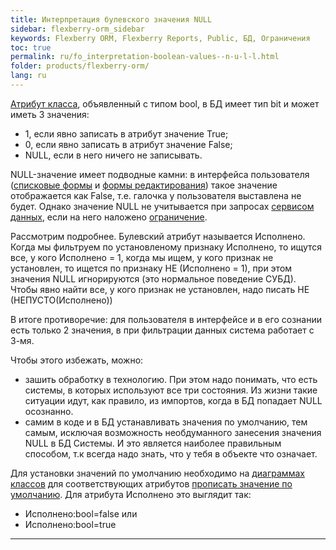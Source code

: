 ```yaml
---
title: Интерпретация булевского значения NULL
sidebar: flexberry-orm_sidebar
keywords: Flexberry ORM, Flexberry Reports, Public, БД, Ограничения
toc: true
permalink: ru/fo_interpretation-boolean-values--n-u-l-l.html
folder: products/flexberry-orm/
lang: ru
---
```


[Атрибут класса](attributes-class-data.html), объявленный с типом bool, в БД имеет тип bit и может иметь 3 значения:
* 1, если явно записать в атрибут значение True;
* 0, если явно записать в атрибут значение False;
* NULL, если в него ничего не записывать.

NULL-значение имеет подводные камни: в интерфейса пользователя ([списковые формы](Формы-списка-классы-со-стереотипом-listform.html) и [формы редактирования](fd_classes-with-stereotype-editform.html)) такое значение отображается как False, т.е. галочка у пользователя выставлена не будет. Однако значение NULL не учитывается при запросах [сервисом данных](data-service.html), если на него наложено [ограничение](limitation.html).

Рассмотрим подробнее. Булевский атрибут называется Исполнено. Когда мы фильтруем по установленому признаку Исполнено, то ищутся все, у кого Исполнено = 1, когда мы ищем, у кого признак не установлен, то ищется по признаку НЕ (Исполнено = 1), при этом значения NULL игнорируются (это нормальное поведение СУБД). Чтобы явно найти все, у кого признак не установлен, надо писать НЕ (НЕПУСТО(Исполнено))

В итоге противоречие: для пользователя в интерфейсе и в его сознании есть только 2 значения, в при фильтрации данных система работает с 3-мя.

Чтобы этого избежать, можно:
* зашить обработку в технологию. При этом надо понимать, что есть системы, в которых используют все три состояния. Из жизни такие ситуации идут, как правило, из импортов, когда в БД попадает NULL осознанно. 
* самим в коде и в БД устанавливать значения по умолчанию, тем самым, исключая возможность необдуманного занесения значения NULL в БД Системы. И это является наиболее правильным способом, т.к всегда надо знать, что у тебя в объекте что означает.

Для установки значений по умолчанию необходимо на [диаграммах классов](fd_class-diagram.html) для соответствующих атрибутов [прописать значение по умолчанию](features-of-dafault-value-assignment.html). Для атрибута Исполнено это выглядит так:
* Исполнено:bool=false или 
* Исполнено:bool=true

----
